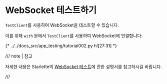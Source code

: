 # WebSocket 테스트하기

`TestClient`를 사용하여 WebSocket을 테스트할 수 있습니다.

이를 위해 `with` 문에서 `TestClient`를 사용하여 WebSocket에 연결합니다:

{* ../../docs_src/app_testing/tutorial002.py hl[27:31] *}

/// note | 참고

자세한 내용은 Starlette의 <a href="https://www.starlette.io/testclient/#testing-websocket-sessions" class="external-link" target="_blank"> WebSocket 테스트</a>에 관한 설명서를 참고하시길 바랍니다.

///
